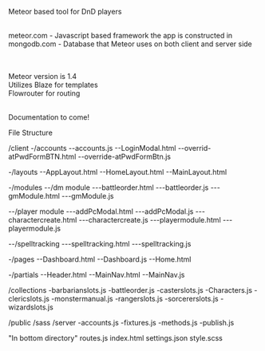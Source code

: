 Meteor based tool for DnD players<br><br>

meteor.com - Javascript based framework the app is constructed in<br>
mongodb.com - Database that Meteor uses on both client and server side<br><br><br>

Meteor version is 1.4<br>
Utilizes Blaze for templates<br>
Flowrouter for routing<br><br>


Documentation to come!<br>

File Structure

/client
-/accounts
--accounts.js
--LoginModal.html
--overrid-atPwdFormBTN.html
--override-atPwdFormBtn.js

-/layouts
--AppLayout.html
--HomeLayout.html
--MainLayout.html

-/modules
--/dm module
---battleorder.html
---battleorder.js
---gmModule.html
---gmModule.js

--/player module
---addPcModal.html
---addPcModal.js
---charactercreate.html
---charactercreate.js
---playermodule.html
---playermodule.js

--/spelltracking
---spelltracking.html
---spelltracking.js

-/pages
--Dashboard.html
--Dashboard.js
--Home.html

-/partials
--Header.html
--MainNav.html
--MainNav.js

/collections
-barbarianslots.js
-battleorder.js
-casterslots.js
-Characters.js
-clericslots.js
-monstermanual.js
-rangerslots.js
-sorcererslots.js
-wizardslots.js

/public
/sass
/server
-accounts.js
-fixtures.js
-methods.js
-publish.js

"In bottom directory"
routes.js
index.html
settings.json
style.scss



